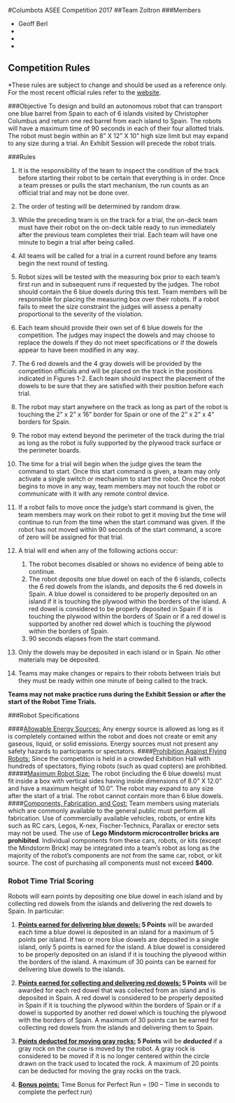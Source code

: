 ﻿#Columbots ASEE Competition 2017
##Team Zoltron
###Members
* Geoff Berl
* 
* 
* 

## Competition Rules
*These rules are subject to change and should be used as a reference only. For the most recent official rules refer to the <a href="http://faculty.tcc.edu/PGordy/ASEE/ASEE2017/index.html">website</a>.

###Objective
To design and build an autonomous robot that can transport one blue barrel from Spain to each of 6 islands visited by Christopher Columbus and return one red barrel from each island to Spain. The robots will have a maximum time of 90 seconds in each of their four allotted trials. The robot must begin within an 8” X 12” X 10” high size limit but may expand to any size during a trial. An Exhibit Session will precede the robot trials.

###Rules
1. It is the responsibility of the team to inspect the condition of the track before starting their robot to be certain that everything is in order. Once a team presses or pulls the start mechanism, the run counts as an official trial and may not be done over.

2. The order of testing will be determined by random draw.

3. While the preceding team is on the track for a trial, the on-deck team must have their robot on the on-deck table ready to run immediately after the previous team completes their trial. Each team will have one minute to begin a trial after being called.

4. All teams will be called for a trial in a current round before any teams begin the next round of testing.

5. Robot sizes will be tested with the measuring box prior to each team’s first run and in subsequent runs if requested by the judges. The robot should contain the 6 blue dowels during this test. Team members will be responsible for placing the measuring box over their robots. If a robot fails to meet the size constraint the judges will assess a penalty proportional to the severity of the violation.

6. Each team should provide their own set of 6 blue dowels for the competition. The judges may inspect the dowels and may choose to replace the dowels if they do not meet specifications or if the dowels appear to have been modified in any way.

7. The 6 red dowels and the 4 gray dowels will be provided by the competition officials and will be placed on the track in the positions indicated in Figures 1-2. Each team should inspect the placement of the dowels to be sure that they are satisfied with their position before each trial.

8. The robot may start anywhere on the track as long as part of the robot is touching the 2” x 2” x 16” border for Spain or one of the 2” x 2” x 4” borders for Spain.

9. The robot may extend beyond the perimeter of the track during the trial as long as the robot is fully supported by the plywood track surface or the perimeter boards.

10. The time for a trial will begin when the judge gives the team the command to start. Once this start command is given, a team may only activate a single switch or mechanism to start the robot. Once the robot begins to move in any way, team members may not touch the robot or communicate with it with any remote control device.

11. If a robot fails to move once the judge’s start command is given, the team members may work on their robot to get it moving but the time will continue to run from the time when the start command was given. If the robot has not moved within 90 seconds of the start command, a score of zero will be assigned for that trial.

12. A trial will end when any of the following actions occur:
    1. The robot becomes disabled or shows no evidence of being able to continue.
    2. The robot deposits one blue dowel on each of the 6 islands, collects the 6 red dowels from the islands, and deposits the 6 red dowels in Spain. A blue dowel is considered to be properly deposited on an island if it is touching the plywood within the borders of the island. A red dowel is considered to be properly deposited in Spain if it is touching the plywood within the borders of Spain or if a red dowel is supported by another red dowel which is touching the plywood within the borders of Spain.
    3. 90 seconds elapses from the start command.

13. Only the dowels may be deposited in each island or in Spain. No other materials may be deposited.

14. Teams may make changes or repairs to their robots between trials but they must be ready within one minute of being called to the track.

<strong>Teams may not make practice runs during the Exhibit Session or after the start of the Robot Time Trials.</strong>

###Robot Specifications

####<u>Allowable Energy Sources:</u>
Any energy source is allowed as long as it is completely contained within the robot and does not create or emit any gaseous, liquid, or solid emissions. Energy sources must not present any safety hazards to participants or spectators.
####<u>Prohibition Against Flying Robots:</u>
Since the competition is held in a crowded Exhibition Hall with hundreds of spectators, flying robots (such as quad copters) are prohibited.
#####<u>Maximum Robot Size:</u>
The robot (including the 6 blue dowels) must fit inside a box with vertical sides having inside dimensions of 8.0” X 12.0” and have a maximum height of 10.0”. The robot may expand to any size after the start of a trial.
The robot cannot contain more than 6 blue dowels.
####<u>Components, Fabrication, and Cost:</u>
Team members using materials which are commonly available to the general public must perform all fabrication. Use of commercially available vehicles, robots, or entire kits such as RC cars, Legos, K-nex, Fischer-Technics, Parallax or erector sets may not be used. The use of <strong>Lego Mindstorm microcontroller bricks are prohibited</strong>. Individual components from these cars, robots, or kits (except the Mindstorm Brick) may be integrated into a team’s robot as long as the majority of the robot’s components are not from the same
car, robot, or kit source. The cost of purchasing all components must not exceed **$400**. 

### Robot Time Trial Scoring

Robots will earn points by depositing one blue dowel in each island and by collecting red dowels from the
islands and delivering the red dowels to Spain. In particular:

1. <strong><u>Points earned for delivering blue dowels:</u> 5 Points</strong> will be awarded each time a blue dowel is deposited in an island for a maximum of 5 points per island. If two or more blue dowels are deposited in a single island, only 5 points is earned for the island. A blue dowel is considered to be properly deposited on an island if it is touching the plywood within the borders of the island. A maximum of 30 points can be earned for delivering blue dowels to the islands.

2. <strong><u>Points earned for collecting and delivering red dowels:</u> 5 Points</strong> will be awarded for each red dowel that was collected from an island and is deposited in Spain. A red dowel is considered to be properly deposited in Spain if it is touching the plywood within the borders of Spain or if a dowel is supported by another red dowel which is touching the plywood with the borders of Spain. A maximum of 30 points can be earned for collecting red dowels from the islands and delivering them to Spain.

3. <strong><u>Points deducted for moving gray rocks:</u> 5 Points</strong> will be <strong><i>deducted</i></strong> if a gray rock on the course is moved by the robot. A gray rock is considered to be moved if it is no longer centered within the circle drawn on the track used to located the rock. A maximum of 20 points can be deducted for moving the gray rocks on the track.

4. <strong><u>Bonus points:</u></strong> Time Bonus for Perfect Run = (90 – Time in seconds to complete the perfect run) 